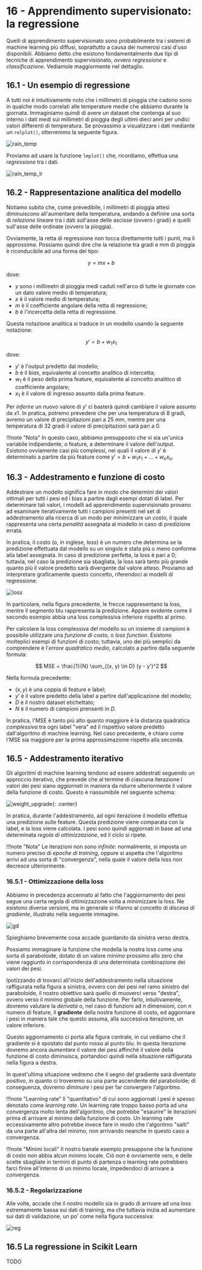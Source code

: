 # 16 - Apprendimento supervisionato: la regressione

Quelli di apprendimento supervisionato sono probabilmente tra i sistemi di machine learning più diffusi, soprattutto a causa dei numerosi casi d'uso disponibili. Abbiamo detto che esistono fondamentalmente due tipi di tecniche di apprendimento supervisionato, ovvero *regressione* e *classificazione*. Vediamole maggiormente nel dettaglio.

## 16.1 - Un esempio di regressione

A tutti noi è intuitivamente noto che i millimetri di pioggia che cadono sono in qualche modo correlati alle temperature medie che abbiamo durante la giornata. Immaginiamo quindi di avere un dataset che contenga al suo interno i dati medi sui millimetri di pioggia degli ultimi dieci anni per undici valori differenti di temperatura. Se provassimo a visualizzare i dati mediante un `relplot()`, otterremmo la seguente figura.

![rain_temp](./images/rain_temp.png)

Proviamo ad usare la funzione `lmplot()` che, ricordiamo, effettua una *regressione* tra i dati.

![rain_temp_lr](./images/rain_temp_lr.png)

## 16.2 - Rappresentazione analitica del modello

Notiamo subito che, come prevedibile, i millimetri di pioggia attesi diminuiscono all'aumentare della temperatura, andando a definire una sorta di *relazione lineare* tra i dati sull'asse delle ascisse (ovvero i gradi) e quelli sull'asse delle ordinate (ovvero la pioggia).

Ovviamente, la retta di regressione non tocca direttamente tutti i punti, ma li *approssima*. Possiamo quindi dire che la relazione tra gradi e mm di pioggia è riconducibile ad una forma del tipo:

$$
y = mx + b
$$

dove:

* $y$ sono i millimetri di pioggia medi caduti nell'arco di tutte le giornate con un dato valore medio di temperatura;
* $x$ è il valore medio di temperatura;
* $m$ è il coefficiente angolare della retta di regressione;
* $b$ è l'incercetta della retta di regressione.

Questa notazione analitica si traduce in un modello usando la seguente notazione:

$$
y' = b + w_1 x_1
$$

dove:

* $y'$ è l'output predetto dal modello;
* $b$ è il *bias*, equivalente al concetto analitico di intercetta;
* $w_1$ è il peso della prima feature, equivalente al concetto analitico di coefficiente angolare;
* $x_1$ è il valore di ingresso assunto dalla prima feature.

Per *inferire* un nuovo valore di $y'$ ci basterà quindi cambiare il valore assunto da $x1$. In pratica, potremo prevedere che per una temperatura di 8 gradi, avremo un valore di precipitazioni pari a 25 mm, mentre per una temperatura di 32 gradi il valore di precipitazioni sarà pari a 0.

!!!note "Nota"
    In questo caso, abbiamo presupposto che vi sia un'unica variabile indipendente, o feature, a determinare il valore dell'output. Esistono ovviamente casi più complessi, nei quali il valore di $y'$ è determinato a partire da più feature come $y' = b + w_1 x_1 + \ldots + w_n x_n$.

## 16.3 - Addestramento e funzione di costo

Addestrare un modello significa fare in modo che determini dei valori ottimali per tutti i pesi ed i bias a partire dagli esempi dotati di label. Per determinare tali valori, i modelli ad apprendimento supervisionato provano ad esaminare iterativamente tutti i campioni presenti nel set di addestramento alla ricerca di un modo per minimizzare un *costo*, il quale rappresenta una certa *penalità* assegnata al modello in caso di predizione errata.

In pratica, il costo (o, in inglese, *loss*) è un numero che determina se la predizione effettuata dal modello su un singolo è stata più o meno conforme alla label assegnata. In caso di predizione perfetta, la loss è pari a $0$; tuttavia, nel caso la predizione sia sbagliata, la loss sarà tanto più grande quanto più il valore predetto sarà divergente dal valore atteso. Proviamo ad interpretare graficamente questo concetto, riferendoci ai modelli di regressione:

![loss](./images/loss.png)

In particolare, nella figura precedente, le frecce rappresentano la loss, mentre il segmento blu rappresenta la predizione. Appare evidente come il secondo esempio abbia una loss complessiva inferiore rispetto al primo.

Per calcolare la loss complessiva del modello su un insieme di campioni è possibile utilizzare una *funzione di costo*, o *loss function*. Esistono molteplici esempi di funzioni di costo; tuttavia, uno dei più semplici da comprendere è l'*errore quadratico medio*, calcolato a partire dalla seguente formula:

$$
MSE = \frac{1}{N} \sum_{(x, y) \in D} (y - y')^2
$$

Nella formula precedente:

* $(x, y)$ è una coppia di feature e label;
* $y'$ è il valore predetto della label a partire dall'applicazione del modello;
* $D$ è il nostro dataset etichettato;
* $N$ è il numero di campioni prensenti in $D$.

In pratica, l'MSE è tanto più alto quanto maggiore è la distanza quadratica *complessiva* tra ogni label "vera" ed il rispettivo valore predetto dall'algoritmo di machine learning. Nel caso precedente, è chiaro come l'MSE sia maggiore per la prima approssimazione rispetto alla seconda.

## 16.5 - Addestramento iterativo

Gli algoritmi di machine learning tendono ad essere addestrati seguendo un approccio iterativo, che prevede che al termine di ciascuna iterazione i valori dei pesi siano *aggiornati* in maniera da ridurre ulteriormente il valore della funzione di costo. Questo è riassumibile nel seguente schema:

![weight_upgrade](./images/weight_upgrade.png){: .center}

In pratica, durante l'addestramento, ad ogni iterazione il modello effettua una predizione sulle feature. Questa predizione viene comparata con la label, e la loss viene calcolata. I pesi sono quindi aggiornati in base ad una determinata *regola di ottimizzazione*, ed il ciclo si ripete.

!!!note "Nota"
    Le iterazioni non sono *infinite*: normalmente, si imposta un numero preciso di *epoche di training*, oppure si aspetta che l'algoritmo arrivi ad una sorta di "convergenza", nella quale il valore della loss non decresce ulteriormente.

### 16.5.1 - Ottimizzazione della loss

Abbiamo in precedenza accennato al fatto che l'aggiornamento dei pesi segue una certa regola di ottimizzazione volta a minimizzare la loss. Ne esistono diverse versioni, ma in generale si rifanno al concetto di *discesa di gradiente*, illustrato nella seguente immagine.

![gd](./images/gd.png)

Spieghiamo brevemente cosa accade guardando da sinistra verso destra.

Possiamo immaginare la funzione che modella la nostra loss come una sorta di paraboloide, dotato di un valore minimo prossimo allo zero che viene raggiunto in corrispondenza di una determinata combinazione dei valori dei pesi.

Ipotizzando di trovarci all'inizio dell'addestramento nella situazione raffigurata nella figura a sinistra, ovvero con dei pesi nel ramo sinistro del paraboloide, il nostro obiettivo sarà quello di muoverci verso "destra", ovvero verso il minimo globale della funzione. Per farlo, intuitivamente, dovremo valutare la *derivata* o, nel caso di funzioni ad $n$ dimensioni, con $n$ numero di feature, il **gradiente** della nostra funzione di costo, ed aggiornare i pesi in maniera tale che questo assuma, alla successiva iterazione, un valore inferiore.

Questo aggiornamento ci porta alla figura centrale, in cui vediamo che il gradiente si è spostato dal punto rosso al punto blu. In questa iterazione dovremo ancora *aumentare* il valore dei pesi affinchè il valore della funzione di costo diminuisca, portandoci quindi nella situazione raffigurata nella figura a destra.

In quest'ultima situazione vedremo che il segno del gradiente sarà diventato positivo, in quanto ci troveremo su una parte ascendente del paraboloide; di conseguenza, dovremo *diminuire* i pesi per far convergere l'algoritmo.

!!!note "Learning rate"
    Il "quantitativo" di cui sono aggiornati i pesi è spesso denotato come *learning rate*. Un learning rate troppo basso porta ad una convergenza molto lenta dell'algoritmo, che potrebbe "esaurire" le iterazioni prima di arrivare al minimo della funzione di costo. Un learning rate eccessivamente altro potrebbe invece fare in modo che l'algoritmo "salti" da una parte all'altra del minimo, non arrivando neanche in questo caso a convergenza.

!!!note "Minimi locali"
    Il nostro banale esempio presuppone che la funzione di costo non abbia alcun minimo locale. Ciò non è ovviamente vero, e delle scelte sbagliate in termini di punto di partenza o learning rate potrebbero farci finire all'interno di un minimo locale, impedendoci di arrivare a convergenza.

### 16.5.2 - Regolarizzazione

Alle volte, accade che il nostro modello sia in grado di arrivare ad una loss estremamente bassa sui dati di training, ma che tuttavia inizia ad aumentare sui dati di validazione, un po' come nella figura successiva:

![reg](./images/reg.png)

## 16.5 La regressione in Scikit Learn

TODO
